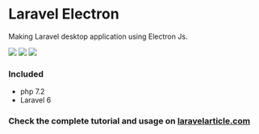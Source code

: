 # Laravel Electron
Making Laravel desktop application using Electron Js.
<p>
    <a href="https://creativecommons.org/licenses/by/4.0/"><img src="https://badgen.net/badge/licence/CC BY 4.0/23BCCB" /></a>
    <a href="https://twitter.com/laravelarticle"><img src="https://badgen.net/badge/twitter/@laravelarticle/1DA1F2?icon&label" /></a>
    <a href="https://facebook.com/laravelarticle"><img src="https://badgen.net/badge/facebook/laravelarticle/3b5998"/></a>
</p>

### Included
- php 7.2
- Laravel 6
### Check the complete tutorial and usage on [laravelarticle.com](https://laravelarticle.com/laravel-desktop-application-using-electron-js)

<!-- DB Username: tupex@mailinator.com
         and 
     Password: qazwsxedc

     Website: https://remotemysql.com/
       -->